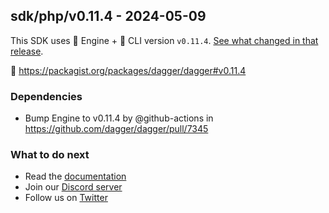 ## sdk/php/v0.11.4 - 2024-05-09

This SDK uses 🚙 Engine + 🚗 CLI version `v0.11.4`. [See what changed in that release](https://github.com/dagger/dagger/releases/tag/v0.11.4).

🐘 https://packagist.org/packages/dagger/dagger#v0.11.4


### Dependencies
- Bump Engine to v0.11.4 by @github-actions in https://github.com/dagger/dagger/pull/7345

### What to do next
- Read the [documentation](https://docs.dagger.io/)
- Join our [Discord server](https://discord.gg/dagger-io)
- Follow us on [Twitter](https://twitter.com/dagger_io)

